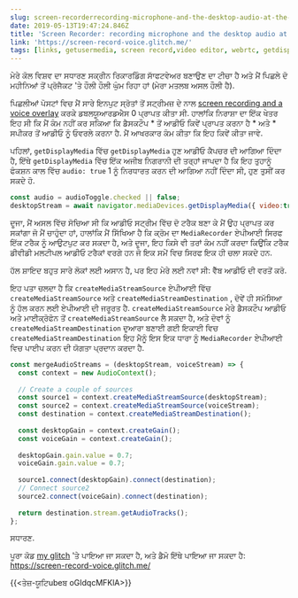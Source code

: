 ```yaml
---
slug: screen-recorderrecording-microphone-and-the-desktop-audio-at-the-same-time
date: 2019-05-13T19:47:24.846Z
title: 'Screen Recorder: recording microphone and the desktop audio at the same time'
link: 'https://screen-record-voice.glitch.me/'
tags: [links, getusermedia, screen record,video editor, webrtc, getdisplaymedia]
---
```

ਮੇਰੇ ਕੋਲ ਵਿਸ਼ਵ ਦਾ ਸਧਾਰਣ ਸਕ੍ਰੀਨ ਰਿਕਾਰਡਿੰਗ ਸਾੱਫਟਵੇਅਰ ਬਣਾਉਣ ਦਾ ਟੀਚਾ ਹੈ ਅਤੇ ਮੈਂ ਪਿਛਲੇ ਦੋ ਮਹੀਨਿਆਂ ਤੋਂ ਪ੍ਰੋਜੈਕਟ &#39;ਤੇ ਹੌਲੀ ਹੌਲੀ ਘੁੰਮ ਰਿਹਾ ਹਾਂ (ਮੇਰਾ ਮਤਲਬ ਅਸਲ ਹੌਲੀ ਹੈ).

ਪਿਛਲੀਆਂ ਪੋਸਟਾਂ ਵਿਚ ਮੈਂ ਸਾਰੇ ਇਨਪੁਟ ਸ੍ਰੋਤਾਂ ਤੋਂ ਸਟ੍ਰੀਮਜ਼ ਦੇ ਨਾਲ [screen recording and a voice overlay](/building-a-video-editor-on-the-web-screencasting/) ਕਰਕੇ ਡਬਲਯੂਆਰਡਐਸ 0 ਪ੍ਰਾਪਤ ਕੀਤਾ ਸੀ. ਹਾਲਾਂਕਿ ਨਿਰਾਸ਼ਾ ਦਾ ਇੱਕ ਖੇਤਰ ਇਹ ਸੀ ਕਿ ਮੈਂ ਕੰਮ ਨਹੀਂ ਕਰ ਸਕਿਆ ਕਿ ਡੈਸਕਟੌਪ * ਤੋਂ ਆਡੀਓ ਕਿਵੇਂ ਪ੍ਰਾਪਤ ਕਰਨਾ ਹੈ * ਅਤੇ * ਸਪੀਕਰ ਤੋਂ ਆਡੀਓ ਨੂੰ ਓਵਰਲੇ ਕਰਨਾ ਹੈ. ਮੈਂ ਆਖਰਕਾਰ ਕੰਮ ਕੀਤਾ ਕਿ ਇਹ ਕਿਵੇਂ ਕੀਤਾ ਜਾਵੇ.

ਪਹਿਲਾਂ, `getDisplayMedia` ਵਿੱਚ `getDisplayMedia` ਹੁਣ ਆਡੀਓ ਕੈਪਚਰ ਦੀ ਆਗਿਆ ਦਿੰਦਾ ਹੈ, ਇੱਥੇ `getDisplayMedia` ਵਿੱਚ ਇੱਕ ਅਜੀਬ ਨਿਗਰਾਨੀ ਦੀ ਤਰ੍ਹਾਂ ਜਾਪਦਾ ਹੈ ਕਿ ਇਹ ਤੁਹਾਨੂੰ ਫੰਕਸ਼ਨ ਕਾਲ ਵਿੱਚ `audio: true` 1 ਨੂੰ ਨਿਰਧਾਰਤ ਕਰਨ ਦੀ ਆਗਿਆ ਨਹੀਂ ਦਿੰਦਾ ਸੀ, ਹੁਣ ਤੁਸੀਂ ਕਰ ਸਕਦੇ ਹੋ.

```javascript
const audio = audioToggle.checked || false;
desktopStream = await navigator.mediaDevices.getDisplayMedia({ video:true, audio: audio });
```

ਦੂਜਾ, ਮੈਂ ਅਸਲ ਵਿੱਚ ਸੋਚਿਆ ਸੀ ਕਿ ਆਡੀਓ ਸਟ੍ਰੀਮ ਵਿੱਚ ਦੋ ਟਰੈਕ ਬਣਾ ਕੇ ਮੈਂ ਉਹ ਪ੍ਰਾਪਤ ਕਰ ਸਕਾਂਗਾ ਜੋ ਮੈਂ ਚਾਹੁੰਦਾ ਹਾਂ, ਹਾਲਾਂਕਿ ਮੈਂ ਸਿੱਖਿਆ ਹੈ ਕਿ ਕ੍ਰੋਮ ਦਾ `MediaRecorder` ਏਪੀਆਈ ਸਿਰਫ ਇੱਕ ਟਰੈਕ ਨੂੰ ਆਉਟਪੁਟ ਕਰ ਸਕਦਾ ਹੈ, ਅਤੇ ਦੂਜਾ, ਇਹ ਕਿਸੇ ਵੀ ਤਰਾਂ ਕੰਮ ਨਹੀਂ ਕਰਦਾ ਕਿਉਂਕਿ ਟਰੈਕ ਡੀਵੀਡੀ ਮਲਟੀਪਲ ਆਡੀਓ ਟਰੈਕਾਂ ਵਰਗੇ ਹਨ ਜੋ ਇਕ ਸਮੇਂ ਵਿਚ ਸਿਰਫ ਇਕ ਹੀ ਚਲਾ ਸਕਦੇ ਹਨ.

ਹੱਲ ਸ਼ਾਇਦ ਬਹੁਤ ਸਾਰੇ ਲੋਕਾਂ ਲਈ ਅਸਾਨ ਹੈ, ਪਰ ਇਹ ਮੇਰੇ ਲਈ ਨਵਾਂ ਸੀ: ਵੈੱਬ ਆਡੀਓ ਦੀ ਵਰਤੋਂ ਕਰੋ.

ਇਹ ਪਤਾ ਚਲਦਾ ਹੈ ਕਿ `createMediaStreamSource` ਏਪੀਆਈ ਵਿੱਚ `createMediaStreamSource` ਅਤੇ `createMediaStreamDestination` , ਦੋਵੇਂ ਹੀ ਸਮੱਸਿਆ ਨੂੰ ਹੱਲ ਕਰਨ ਲਈ ਏਪੀਆਈ ਦੀ ਜਰੂਰਤ ਹੈ. `createMediaStreamSource` ਮੇਰੇ ਡੈਸਕਟੌਪ ਆਡੀਓ ਅਤੇ ਮਾਈਕ੍ਰੋਫੋਨ ਤੋਂ `createMediaStreamSource` ਲੈ ਸਕਦਾ ਹੈ, ਅਤੇ ਦੋਵਾਂ ਨੂੰ `createMediaStreamDestination` ਦੁਆਰਾ ਬਣਾਈ ਗਈ ਇਕਾਈ ਵਿਚ `createMediaStreamDestination` ਇਹ ਮੈਨੂੰ ਇਸ ਇਕ ਧਾਰਾ ਨੂੰ `MediaRecorder` ਏਪੀਆਈ ਵਿਚ ਪਾਈਪ ਕਰਨ ਦੀ ਯੋਗਤਾ ਪ੍ਰਦਾਨ ਕਰਦਾ ਹੈ.

```javascript
const mergeAudioStreams = (desktopStream, voiceStream) => {
  const context = new AudioContext();
    
  // Create a couple of sources
  const source1 = context.createMediaStreamSource(desktopStream);
  const source2 = context.createMediaStreamSource(voiceStream);
  const destination = context.createMediaStreamDestination();
  
  const desktopGain = context.createGain();
  const voiceGain = context.createGain();
    
  desktopGain.gain.value = 0.7;
  voiceGain.gain.value = 0.7;
   
  source1.connect(desktopGain).connect(destination);
  // Connect source2
  source2.connect(voiceGain).connect(destination);
    
  return destination.stream.getAudioTracks();
};
```

ਸਧਾਰਣ.

ਪੂਰਾ ਕੋਡ [my glitch](https://glitch.com/edit/#!/screen-record-voice) &#39;ਤੇ ਪਾਇਆ ਜਾ ਸਕਦਾ ਹੈ, ਅਤੇ ਡੈਮੋ ਇੱਥੇ ਪਾਇਆ ਜਾ ਸਕਦਾ ਹੈ: https://screen-record-voice.glitch.me/

{{&lt;ਤੇਜ਼-ਯੂਟਿubeਬ oGIdqcMFKlA&gt;}}

